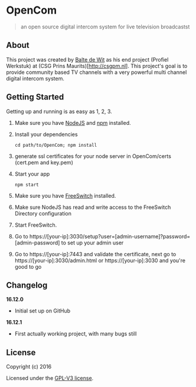 # OpenCom

> an open source digital intercom system for live television broadcastst

## About

This project was created by [Balte de Wit](http://balte.nl) as his end project (Profiel Werkstuk) at (CSG Prins Maurits)[http://csgpm.nl]. This project's goal is to provide community based TV channels with a very powerful multi channel digital intercom system.

## Getting Started

Getting up and running is as easy as 1, 2, 3.

1. Make sure you have [NodeJS](https://nodejs.org/) and [npm](https://www.npmjs.com/) installed.
2. Install your dependencies
    
    ```
    cd path/to/OpenCom; npm install
    ```

3. generate ssl certificates for your node server in OpenCom/certs (cert.pem and key.pem)

4. Start your app
    
    ```
    npm start
    ```

5. Make sure you have [FreeSwitch](http://freeswitch.org/) installed.

6. Make sure NodeJS has read and write access to the FreeSwitch Directory configuration

7. Start FreeSwitch.

8. Go to https://[your-ip]:3030/setup?user=[admin-username]?password=[admin-password] to set up your admin user

9. Go to https://[your-ip]:7443 and validate the certificate, next go to https://[your-ip]:3030/admin.html or https://[your-ip]:3030 and you're good to go

## Changelog

__16.12.0__

- Initial set up on GitHub

__16.12.1__

- First actually working project, with many bugs still

## License

Copyright (c) 2016

Licensed under the [GPL-V3 license](LICENSE).

